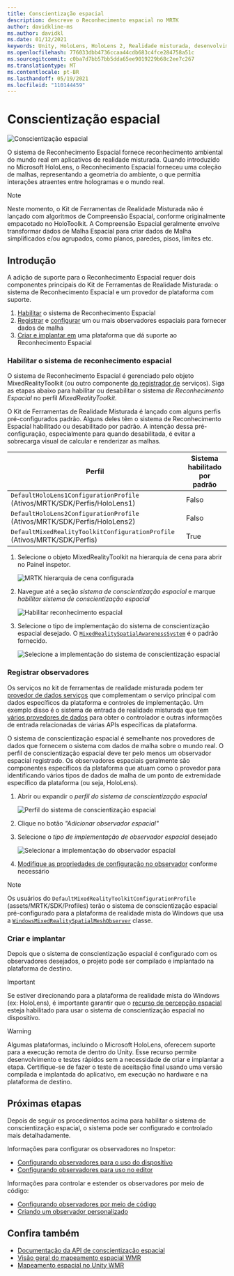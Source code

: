 ```yaml
---
title: Conscientização espacial
description: descreve o Reconhecimento espacial no MRTK
author: davidkline-ms
ms.author: davidkl
ms.date: 01/12/2021
keywords: Unity, HoloLens, HoloLens 2, Realidade misturada, desenvolvimento, MRTK,
ms.openlocfilehash: 776033dbb4736ccaa44cdb683c4fce284758a51c
ms.sourcegitcommit: c0ba7d7bb57bb5dda65ee9019229b68c2ee7c267
ms.translationtype: MT
ms.contentlocale: pt-BR
ms.lasthandoff: 05/19/2021
ms.locfileid: "110144459"
---
```

# <a name="spatial-awareness"></a>Conscientização espacial

![Conscientização espacial](../images/spatial-awareness/MRTK_SpatialAwareness_Main.png)

O sistema de Reconhecimento Espacial fornece reconhecimento ambiental do mundo real em aplicativos de realidade misturada. Quando introduzido no Microsoft HoloLens, o Reconhecimento Espacial forneceu uma coleção de malhas, representando a geometria do ambiente, o que permitia interações atraentes entre hologramas e o mundo real.

> [!NOTE]
> Neste momento, o Kit de Ferramentas de Realidade Misturada não é lançado com algoritmos de Compreensão Espacial, conforme originalmente empacotado no HoloToolkit. A Compreensão Espacial geralmente envolve transformar dados de Malha Espacial para criar dados de Malha simplificados e/ou agrupados, como planos, paredes, pisos, limites etc.

## <a name="getting-started"></a>Introdução

A adição de suporte para o Reconhecimento Espacial requer dois componentes principais do Kit de Ferramentas de Realidade Misturada: o sistema de Reconhecimento Espacial e um provedor de plataforma com suporte.

1. [Habilitar](#enable-the-spatial-awareness-system) o sistema de Reconhecimento Espacial
2. [Registrar](#register-observers) e [configurar](configuring-spatial-awareness-mesh-observer.md) um ou mais observadores espaciais para fornecer dados de malha
3. [Criar e implantar em](#build-and-deploy) uma plataforma que dá suporte ao Reconhecimento Espacial

### <a name="enable-the-spatial-awareness-system"></a>Habilitar o sistema de reconhecimento espacial

O sistema de Reconhecimento Espacial é gerenciado pelo objeto MixedRealityToolkit (ou outro componente [do registrador de](xref:Microsoft.MixedReality.Toolkit.IMixedRealityServiceRegistrar) serviços). Siga as etapas abaixo para habilitar ou desabilitar o sistema *de Reconhecimento Espacial* no perfil *MixedRealityToolkit.*

O Kit de Ferramentas de Realidade Misturada é lançado com alguns perfis pré-configurados padrão. Alguns deles têm o sistema de Reconhecimento Espacial habilitado ou desabilitado por padrão. A intenção dessa pré-configuração, especialmente para quando desabilitada, é evitar a sobrecarga visual de calcular e renderizar as malhas.

| Perfil | Sistema habilitado por padrão |
| --- | --- |
| `DefaultHoloLens1ConfigurationProfile` (Ativos/MRTK/SDK/Perfis/HoloLens1) | Falso |
| `DefaultHoloLens2ConfigurationProfile` (Ativos/MRTK/SDK/Perfis/HoloLens2) | Falso |
| `DefaultMixedRealityToolkitConfigurationProfile` (Ativos/MRTK/SDK/Perfis) | True |

1. Selecione o objeto MixedRealityToolkit na hierarquia de cena para abrir no Painel inspetor.

    ![MRTK hierarquia de cena configurada](../images/MRTK_ConfiguredHierarchy.png)

1. Navegue até a seção *sistema de conscientização espacial* e marque *habilitar sistema de conscientização espacial*

    ![Habilitar reconhecimento espacial](../images/spatial-awareness/MRTKConfig_SpatialAwareness.png)

1. Selecione o tipo de implementação do sistema de conscientização espacial desejado. O [`MixedRealitySpatialAwarenessSystem`](xref:Microsoft.MixedReality.Toolkit.SpatialAwareness.MixedRealitySpatialAwarenessSystem) é o padrão fornecido.

    ![Selecione a implementação do sistema de conscientização espacial](../images/spatial-awareness/SpatialAwarenessSelectSystemType.png)

### <a name="register-observers"></a>Registrar observadores

Os serviços no kit de ferramentas de realidade misturada podem ter [provedor de dados serviços](../../architecture/systems-extensions-providers.md) que complementam o serviço principal com dados específicos da plataforma e controles de implementação. Um exemplo disso é o sistema de entrada de realidade misturada que tem [vários provedores de dados](../input/input-providers.md) para obter o controlador e outras informações de entrada relacionadas de várias APIs específicas da plataforma.

O sistema de conscientização espacial é semelhante nos provedores de dados que fornecem o sistema com dados de malha sobre o mundo real. O perfil de conscientização espacial deve ter pelo menos um observador espacial registrado. Os observadores espaciais geralmente são componentes específicos da plataforma que atuam como o provedor para identificando vários tipos de dados de malha de um ponto de extremidade específico da plataforma (ou seja, HoloLens).

1. Abrir ou expandir o *perfil do sistema de conscientização espacial*

    ![Perfil do sistema de conscientização espacial](../images/spatial-awareness/SpatialAwarenessProfile.png)

1. Clique no botão *"Adicionar observador espacial"*
1. Selecione o *tipo de implementação de observador espacial* desejado

    ![Selecionar a implementação do observador espacial](../images/spatial-awareness/SpatialAwarenessSelectObserver.png)

1. [Modifique as propriedades de configuração no observador](configuring-spatial-awareness-mesh-observer.md) conforme necessário

> [!NOTE]
> Os usuários do `DefaultMixedRealityToolkitConfigurationProfile` (assets/MRTK/SDK/Profiles) terão o sistema de conscientização espacial pré-configurado para a plataforma de realidade mista do Windows que usa a [`WindowsMixedRealitySpatialMeshObserver`](xref:Microsoft.MixedReality.Toolkit.WindowsMixedReality.SpatialAwareness.WindowsMixedRealitySpatialMeshObserver) classe.

### <a name="build-and-deploy"></a>Criar e implantar

Depois que o sistema de conscientização espacial é configurado com os observadores desejados, o projeto pode ser compilado e implantado na plataforma de destino.

> [!IMPORTANT]
> Se estiver direcionando para a plataforma de realidade mista do Windows (ex: HoloLens), é importante garantir que o [recurso de percepção espacial](/windows/mixed-reality/spatial-mapping-in-unity) esteja habilitado para usar o sistema de conscientização espacial no dispositivo.

> [!WARNING]
> Algumas plataformas, incluindo o Microsoft HoloLens, oferecem suporte para a execução remota de dentro do Unity. Esse recurso permite desenvolvimento e testes rápidos sem a necessidade de criar e implantar a etapa. Certifique-se de fazer o teste de aceitação final usando uma versão compilada e implantada do aplicativo, em execução no hardware e na plataforma de destino.

## <a name="next-steps"></a>Próximas etapas

Depois de seguir os procedimentos acima para habilitar o sistema de conscientização espacial, o sistema pode ser configurado e controlado mais detalhadamente.

Informações para configurar os observadores no Inspetor:

- [Configurando observadores para o uso do dispositivo](configuring-spatial-awareness-mesh-observer.md)
- [Configurando observadores para uso no editor](spatial-object-mesh-observer.md)

Informações para controlar e estender os observadores por meio de código:

- [Configurando observadores por meio de código](usage-guide.md)
- [Criando um observador personalizado](create-data-provider.md)

## <a name="see-also"></a>Confira também

- [Documentação da API de conscientização espacial](xref:Microsoft.MixedReality.Toolkit.SpatialAwareness)
- [Visão geral do mapeamento espacial WMR](/windows/mixed-reality/spatial-mapping)
- [Mapeamento espacial no Unity WMR](/windows/mixed-reality/spatial-mapping-in-unity)